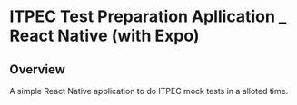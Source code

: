 <h1>ITPEC Test Preparation Apllication _ React Native (with Expo)</h1>
<h2>Overview</h2>
<p>A simple React Native application to do ITPEC mock tests in a alloted time.</p>
